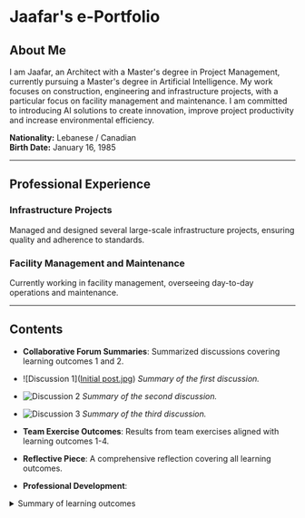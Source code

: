 <h1>Jaafar's e-Portfolio</h1>

<h2>About Me</h2>
<p>I am Jaafar, an Architect with a Master's degree in Project Management, currently pursuing a Master's degree in Artificial Intelligence. My work focuses on construction, engineering and infrastructure projects, with a particular focus on facility management and maintenance. I am committed to introducing AI solutions to create innovation, improve project productivity and increase environmental efficiency.</p>

<p><strong>Nationality:</strong> Lebanese / Canadian<br>
<strong>Birth Date:</strong> January 16, 1985</p>

<hr>

<h2>Professional Experience</h2>
<h3>Infrastructure Projects</h3>
<p>Managed and designed several large-scale infrastructure projects, ensuring quality and adherence to standards.</p>

<h3>Facility Management and Maintenance</h3>
<p>Currently working in facility management, overseeing day-to-day operations and maintenance.</p>

<hr>

<!-- Continue adding sections as needed -->
## Contents
- **Collaborative Forum Summaries**: Summarized discussions covering learning outcomes 1 and 2.
- ![Discussion 1]([Initial post.jpg](https://github.com/JK-Tech24/Jaafar-e-Portfolio-/blob/2530d43283c9f0074e6fb0ae23231eb7a4b22f5f/Initial%20post.jpg))
*Summary of the first discussion.*

- ![Discussion 2](images/screenshot2.png)
*Summary of the second discussion.*

- ![Discussion 3](images/screenshot3.png)
*Summary of the third discussion.*

- **Team Exercise Outcomes**: Results from team exercises aligned with learning outcomes 1-4.
- **Reflective Piece**: A comprehensive reflection covering all learning outcomes.
- **Professional Development**:
 <details>
  <summary>Summary of learning outcomes</summary>
  - Team meeting notes
  - Peer and tutor feedback
  - Professional Skills Matrix & Action Plan (PDP)
  - Additional module artefacts linked to specific learning outcomes
  
- *Unit 2 Seminar (Title: EDA Tutorial)*:
**Data Analysis Tasks**:

<details>
  <summary>Identify missing values</summary>
  Here, you can describe the methods you used to identify missing values in your dataset, such as using functions like `is.na()` in R or `isnull()` in Python.
</details>

<details>
  <summary>Estimate Skewness and Kurtosis</summary>
  Explain how you estimated skewness and kurtosis for your variables, and what these metrics reveal about the distribution of your data.
</details>

<details>
  <summary>Correlation Heat Map</summary>
  Provide details on how you created a correlation heat map, what libraries you used (like Seaborn or ggplot), and your observations regarding the correlations between different variables.
</details>

<details>
  <summary>Scatter Plot for Different Parameters</summary>
  Describe the scatter plots you generated for various parameters, including any patterns or trends you noticed in the relationships between them.
</details>

<details>
  <summary>Replace Categorical Values with Numerical Values</summary>
  Discuss the process of converting categorical values into numerical representations (e.g., America = 1, Europe = 2) and the significance of this transformation for analysis.
</details>

## Skills Developed
- **Time Management** 
- **Commercial Awareness**
- **Critical Thinking & Analysis**
- **Communication & Literacy**
- **IT & Digital Skills**
- **Numeracy**
- **Research & Problem-Solving**
- **Interpersonal & Ethical Awareness**
- **Teamwork, Leadership & Global Citizenship**
- **Critical Reflection**
